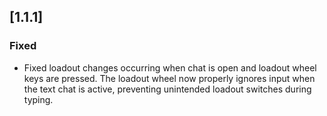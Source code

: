 ## [1.1.1]
### Fixed
- Fixed loadout changes occurring when chat is open and loadout wheel keys are pressed. The loadout wheel now properly ignores input when the text chat is active, preventing unintended loadout switches during typing.
